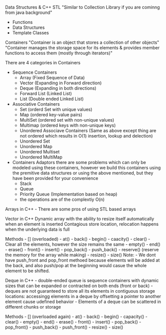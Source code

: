 Data Structures \& C++ STL
"Similar to Collection Library if you are cominng from java background"

- Functions
- Data Structures
- Template Classes


Containers
"Container is an object that stores a collection of other objects"
"Container manages the storage space for its elements & provides member functions to access them (mostly through iterators)"

There are 4 categories in Containers
-	Sequence Containers
	-	Array (Fixed Sequence of Data)
	-	Vector (Expanding in Forward direction)
	-	Deque (Expanding in both directions)
	-	Forward List (Linked List)
	-	List (Double ended Linked List)
-	Associative Containers
	-	Set (orderd Set with unique values)
	-	Map (ordered key-value pairs)
	-	MultiSet (ordered set with non-unique values)
	-	Multimap (ordered keys with non-unique keys)
	-	Unordered Associave Containers (Same as above except thing are not ordered which results in O(1) insertion, lookup and delection)
	-	Unordered Set
	-	Unordered Map
	-	Unordered Multiset
	-	Unordered MultiMap
-	Containers Adaptors
	there are some problems which can only be modeled using these containers, however we build this containers using the premitive data structures or using the above mentioned, but they have been provided for your convenience
	-	Stack 
	-	Queue
	-	Priority Queue (Implementation based on heap) 
	-	the operations are of the complextiy O(n)	


Arrays in C++
	-	There are some pros of using STL based arrays
		


Vector in C++
	Dynamic array with the ability to resize itself automatically when an element is inserted
	Contagious store location, relocation happens when the underlying data is full

Methods
	-	[] (overloaded)
	-	at()
	-	back()
	-	begin()
	-	caacity()
	-	clear() - Clear all the elements, however the size remains the same
	-	empty()
	-	end()
	-	erase()
	-	front()
	-	insert()
	-	pop_back()
	-	push_back()
	-	reserve() (reserve the memory for the array while making)
	-	resize()
	-	size()
	Note: - We dont have push_front and pop_front methoed because elements will be added at the back, and also push/pop at the beginning would casue the whole element to be shifted. 


Deque in C++
	-	double-ended queue is sequence containers with dynamic sizes that can be expanded or contracted on both ends (front or back)
	-	deques are not guaranteed to store all its elements in contiguous storage locations: accessingg elements in a deque by offsetting a pointer to another element cause udefined behavior
	-	Elements of a deque can be scattered in different chunks or storage

Methods
	- [] (overloaded again)
	- at()
	- back()
	- begin()
	- capacity()
	- clear()
	- empty()
	- end()
	- erase()
	- front()
	- insert()
	- pop_back()
	- pop_front()
	- push_back()
	- push_front()
	- resize()
	- size()

	


